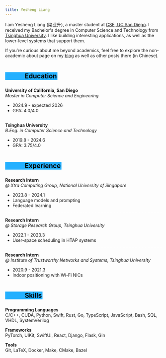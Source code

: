 ```yaml
---
title: Yesheng Liang
---
```


<!-- ## About -->

I am Yesheng Liang (梁业升), a master student at [CSE, UC San Diego](https://cse.ucsd.edu). I received my Bachelor's degree in Computer Science and Technology from [Tsinghua University](https://www.tsinghua.edu.cn/en/). I like building interesting applications, as well as the lower-level systems that support them.

If you’re curious about me beyond academics, feel free to explore the non-academic about page on my [blog](https://liang2kl.github.io/blog/about) as well as other posts there (in Chinese).

## Education

<!-- <div class="card"> -->

**University of California, San Diego**<br/>
*Master in Computer Science and Engineering*

- 2024.9 - expected 2026
- GPA: 4.0/4.0

<div class="dashed-line"></div>

**Tsinghua University**<br/>
*B.Eng. in Computer Science and Technology*

- 2019.8 - 2024.6
- GPA: 3.75/4.0

<!-- </div> -->

## Experience

<!-- <div class="card"> -->

**Research Intern**<br/>
*@ Xtra Computing Group, National University of Singapore*

- 2023.8 - 2024.1
- Language models and prompting
- Federated learning

<!-- Advised by [Prof. Bingsheng He](https://www.comp.nus.edu.sg/~hebs/) -->

<!-- <div class="dashed-line"></div>

**Intern**<br/>
*@ Qihoo 360*

- 2023.7
- Vulnerability mining in IoT devices -->

<div class="dashed-line"></div>

**Research Intern**<br/>
*@ Storage Research Group, Tsinghua University*

- 2022.1 - 2023.3
- User-space scheduling in HTAP systems

<!-- Advised by [Prof. Youyou Lu](https://storage.cs.tsinghua.edu.cn/~lu/) -->

<div class="dashed-line"></div>

**Research Intern**<br/>
*@ Institute of Trustworthy Networks and Systems, Tsinghua University*

- 2020.9 - 2021.3
- Indoor positioning with Wi-Fi NICs

<!-- Advised by [Prof. Jiliang Wang](http://tns.thss.tsinghua.edu.cn/~jiliang/) -->

<!-- </div> -->

<!-- ## Publications -->

<!-- # Interests -->


<!-- ## Selected Projects

An exhaustive list of all my noteworthy projects can be found on my [blog](https://liang2kl.github.io/blog/about#项目). -->

## Skills

**Programming Languages** <br/> C/C++, CUDA, Python, Swift, Rust, Go, TypeScript, JavaScript, Bash, SQL, VHDL, SystemVerilog

**Frameworks** <br/> PyTorch, UIKit, SwiftUI, React, Django, Flask, Gin

**Tools** <br/> Git, LaTeX, Docker, Make, CMake, Bazel

<style>
.post {
    padding-top: 0 !important;
    margin-top: 0 !important;
}
h2 {
    margin-top: 1.5em !important;
    margin-bottom: .5em !important;
    color: black;
    background-color: #23B0FF;
    display:inline-block;
    padding-left: 3em;
    padding-right: 0.1em;
}
.card {
    padding: 20px;
    /* border-radius: 0.5em; */
    background-color: #00000044;
    /* margin-bottom: 1em; */
    /* margin-left: calc(25% - 25vw);
    margin-right: calc(25% - 25vw);
    padding-left: calc(25vw - 25%);
    padding-right: calc(25vw - 25%); */
}
/* .card > :last-child {
    margin-bottom: 0;
}
.card > :first-child {
    margin-top: 0;
}
.card:not(:last-child) {
    margin-bottom: 20px;
}
.card > p {
    margin-bottom: 0;
} */

.dashed-line {
  position: relative;
  border-bottom: 2px dashed #ffffff33; /* dashed line */
}

.hanchor {
    display: none;
}

</style>

